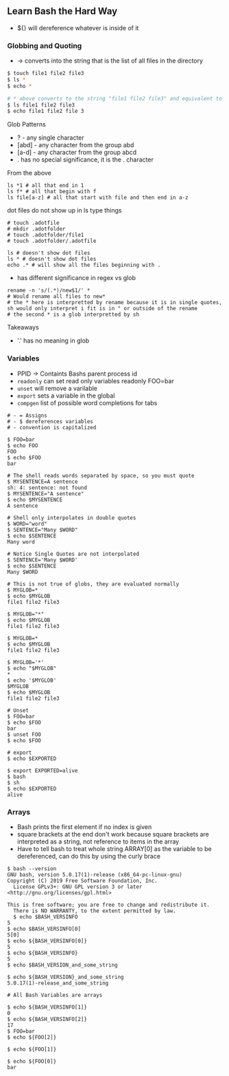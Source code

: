 ## Learn Bash the Hard Way

 - ${} will dereference whatever is inside of it

### Globbing and Quoting

* -> converts into the string that is the list of all files in the directory

```bash
$ touch file1 file2 file3
$ ls *
$ echo *

# * above converts to the string "file1 file2 file3" and equivalent to this
$ ls file1 file2 file3
$ echo file1 file2 file 3  
```  

Glob Patterns
 - ? - any single character
 - [abd] - any character from the group abd
 - [a-d] - any character from the group abcd 
 - . has no special significance, it is the . character


From the above 
```
ls *1 # all that end in 1
ls f* # all that begin with f 
ls file[a-z] # all that start with file and then end in a-z
```

dot files do not show up in ls type things
```
# touch .adotfile
# mkdir .adotfolder
# touch .adotfolder/file1
# touch .adotfolder/.adotfile

ls # doesn't show dot files
ls * # doesn't show dot files
echo .* # will show all the files beginning with .
```

* has different significance in regex vs glob 

```
rename -n 's/(.*)/new$1/' *
# Would rename all files to new*
# the * here is interpretted by rename because it is in single quotes, sh would only interpret i fit is in " or outside of the rename
# the second * is a glob interpretted by sh
```
 
Takeaways
 - '.' has no meaning in glob

### Variables
  
 - PPID -> Containts Bashs parent process id  
 - `readonly` can set read only variables readonly FOO=bar
 - `unset` will remove a varilable
 - `export` sets a variable in the global  
 - `compgen` list of possible word completions for tabs
  
```
# - = Assigns 
# - $ dereferences variables
# - convention is capitalized 

$ FOO=bar
$ echo FOO
FOO
$ echo $FOO
bar

# The shell reads words separated by space, so you must quote
$ MYSENTENCE=A sentence
sh: 4: sentence: not found
$ MYSENTENCE="A sentence"
$ echo $MYSENTENCE
A sentence

# Shell only interpolates in double quotes
$ WORD="word"
$ SENTENCE="Many $WORD"
$ echo $SENTENCE
Many word

# Notice Single Quotes are not interpolated
$ SENTENCE='Many $WORD'
$ echo $SENTENCE
Many $WORD

# This is not true of globs, they are evaluated normally
$ MYGLOB=*
$ echo $MYGLOB
file1 file2 file3

$ MYGLOB="*"
$ echo $MYGLOB
file1 file2 file3

$ MYGLOB=*
$ echo $MYGLOB
file1 file2 file3

$ MYGLOB='*'
$ echo "$MYGLOB"
*
$ echo '$MYGLOB'
$MYGLOB
$ echo $MYGLOB
file1 file2 file3

# Unset
$ FOO=bar 
$ echo $FOO
bar
$ unset FOO
$ echo $FOO

# export
$ echo $EXPORTED

$ export EXPORTED=alive
$ bash
$ sh
$ echo $EXPORTED
alive
```

### Arrays
  
- Bash prints the first element if no index is given
- square brackets at the end don't work because square brackets are interpreted as a string, not reference to items in the array
- Have to tell bash to treat whole string ARRAY[0] as the variable to be dereferenced, can do this by using the curly brace 
  
```
$ bash --version
GNU bash, version 5.0.17(1)-release (x86_64-pc-linux-gnu)
Copyright (C) 2019 Free Software Foundation, Inc.
  License GPLv3+: GNU GPL version 3 or later <http://gnu.org/licenses/gpl.html>

This is free software; you are free to change and redistribute it.
  There is NO WARRANTY, to the extent permitted by law.
  $ echo $BASH_VERSINFO
5
$ echo $BASH_VERSINFO[0]
5[0]
$ echo ${BASH_VERSINFO[0]}
5
$ echo ${BASH_VERSINFO}
5
$ echo $BASH_VERSION_and_some_string

$ echo ${BASH_VERSION}_and_some_string
5.0.17(1)-release_and_some_string

# All Bash Variables are arrays

$ echo ${BASH_VERSINFO[1]}
0
$ echo ${BASH_VERSINFO[2]}
17
$ FOO=bar
$ echo ${FOO[2]}

$ echo ${FOO[1]}

$ echo ${FOO[0]}
bar
```

